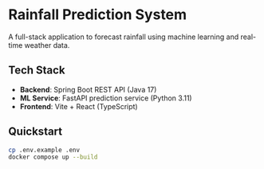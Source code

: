 # Rainfall Prediction System

A full-stack application to forecast rainfall using machine learning and real-time weather data.

## Tech Stack
- **Backend**: Spring Boot REST API (Java 17)
- **ML Service**: FastAPI prediction service (Python 3.11)
- **Frontend**: Vite + React (TypeScript)

## Quickstart
```bash
cp .env.example .env
docker compose up --build
